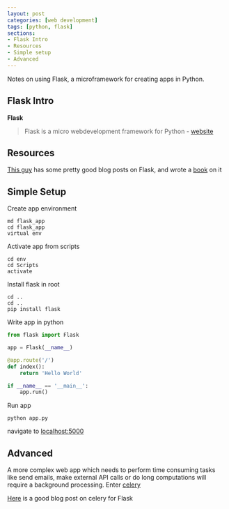 ```yaml
---
layout: post
categories: [web development]
tags: [python, flask]
sections:
- Flask Intro
- Resources
- Simple setup
- Advanced
---
```


Notes on using Flask, a microframework for creating apps in Python.

<!-- excerpt separator -->

<div class="heading" id="flask_intro"></div>

## Flask Intro

**Flask**

> Flask is a micro webdevelopment framework for Python - [website](http://flask.pocoo.org/)

<div class="heading" id="resources"></div>

## Resources

[This guy](https://blog.miguelgrinberg.com/category/Flask) has some pretty good blog posts on Flask, and wrote a [book](http://flaskbook.com/) on it

<div class="heading" id="simple setup"></div>

## Simple Setup

Create app environment  

```shell
md flask_app
cd flask_app
virtual env
```

Activate app from scripts  

```shell
cd env
cd Scripts
activate
```

Install flask in root  

```shell
cd ..
cd ..
pip install flask
```

Write app in python  

```python
from flask import Flask

app = Flask(__name__)

@app.route('/')
def index():
	return 'Hello World'

if __name__ == '__main__':
	app.run()
```

Run app  

```shell
python app.py
```

navigate to [localhost:5000](http://127.0.0.1:5000/)  

<div class="heading" id="advanced"></div>

## Advanced

A more complex web app which needs to perform time consuming tasks like send emails, make external API calls or do long computations will require a background processing. Enter [celery](http://www.celeryproject.org/)

[Here](https://blog.miguelgrinberg.com/post/using-celery-with-flask) is a good blog post on celery for Flask
